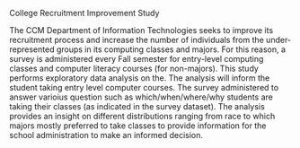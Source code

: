 College Recruitment Improvement Study

 The CCM Department of Information Technologies seeks to improve its recruitment process and increase the number of individuals from the under-represented groups in its computing classes and majors. For this reason, a survey is administered every Fall semester for entry-level computing classes and computer literacy courses (for non-majors). 
 This study performs exploratory data analysis on the. The analysis will inform the student taking entry level computer courses. The survey administered to answer varioius question such as which/when/where/why students are taking their classes (as indicated in the survey dataset).
 The analysis provides an insight on different distributions ranging from race to which majors mostly preferred to take classes to provide information for the school administration to make an informed decision.